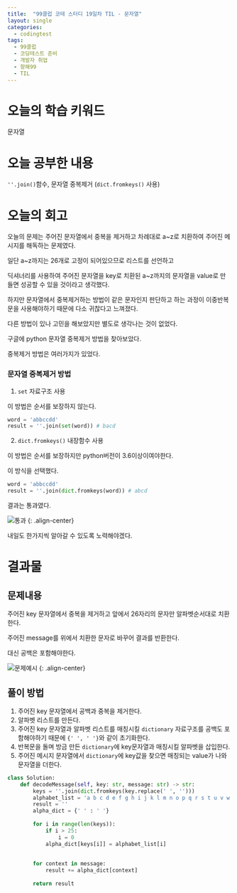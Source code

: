 ```yaml
---
title:  "99클럽 코테 스터디 19일차 TIL - 문자열"
layout: single
categories:
  - codingtest
tags:
  - 99클럽
  - 코딩테스트 준비
  - 개발자 취업
  - 항해99
  - TIL
---
```


# 오늘의 학습 키워드 
문자열

# 오늘 공부한 내용
`''.join()`함수, 문자열 중복제거 (`dict.fromkeys()` 사용)

# 오늘의 회고
오늘의 문제는 주어진 문자열에서 중복을 제거하고 차례대로 a~z로 치환하여 주어진 메시지를 해독하는 문제였다.

일단 a~z까지는 26개로 고정이 되어있으므로 리스트를 선언하고 

딕셔너리를 사용하여 주어진 문자열을 key로 치환된 a~z까지의 문자열을 value로 만들면 성공할 수 있을 것이라고 생각했다.

하지만 문자열에서 중복제거하는 방법이 같은 문자인지 판단하고 하는 과정이 이중반복문을 사용해야하기 때문에 다소 귀찮다고 느껴졌다.

다른 방법이 있나 고민을 해보았지만 별도로 생각나는 것이 없었다.

구글에 python 문자열 중복제거 방법을 찾아보았다.

중복제거 방법은 여러가지가 있었다.

### 문자열 중복제거 방법
1. `set` 자료구조 사용

이 방법은 순서를 보장하지 않는다.

```python
word = 'abbccdd'
result = ''.join(set(word)) # bacd
```

2. `dict.fromkeys()` 내장함수 사용

이 방법은 순서를 보장하지만 python버전이 3.6이상이여야한다.

이 방식을 선택했다.

```python
word = 'abbccdd'
result = ''.join(dict.fromkeys(word)) # abcd
```

결과는 통과였다.

![통과](https://github.com/kimhyunso/kimhyunso.github.io/assets/87798982/745ba923-5194-4739-9c90-c98158152252)
{: .align-center}

내일도 한가지씩 알아갈 수 있도록 노력해야겠다.

# 결과물
## 문제내용

주어진 key 문자열에서 중복을 제거하고 앞에서 26자리의 문자만 알파벳순서대로 치환한다.

주어진 message를 위에서 치환한 문자로 바꾸어 결과를 반환한다.

대신 공백은 포함해야한다.

![문제예시](https://github.com/kimhyunso/kimhyunso.github.io/assets/87798982/203ae737-0bb2-4f8a-8726-ebd7a36271f7)
{: .align-center}

## 풀이 방법
1. 주어진 key 문자열에서 공백과 중복을 제거한다.
2. 알파벳 리스트를 만든다.
3. 주어진 key 문자열과 알파벳 리스트를 매칭시킬 `dictionary` 자료구조를 공백도 포함해야하기 때문에 `{' ', ' '}`와 같이 초기화한다.
4. 반복문을 돌며 방금 만든 `dictionary`에 key문자열과 매칭시킬 알파벳을 삽입한다.
5. 주어진 메시지 문자열에서 `dictionary`에 key값을 찾으면 매칭되는 value가 나와 문자열을 더한다.

```python
class Solution:
    def decodeMessage(self, key: str, message: str) -> str:
        keys = ''.join(dict.fromkeys(key.replace(' ', '')))
        alphabet_list = 'a b c d e f g h i j k l m n o p q r s t u v w x y z'.split(' ')
        result = ''
        alpha_dict = {' ' : ' '}
        
        for i in range(len(keys)):
            if i > 25:
                i = 0
            alpha_dict[keys[i]] = alphabet_list[i]
            
        
        for context in message:
            result += alpha_dict[context]
            
        return result       
```